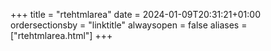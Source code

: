 +++
title = "rtehtmlarea"
date = 2024-01-09T20:31:21+01:00
ordersectionsby = "linktitle"
alwaysopen = false
aliases = ["rtehtmlarea.html"]
+++
